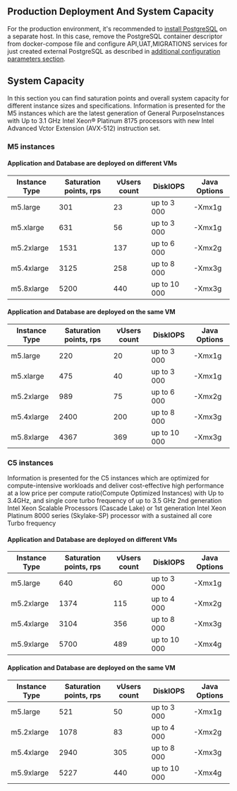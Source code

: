 ## Production Deployment And System Capacity
For the production environment, it's recommended to [install PostgreSQL](http://www.postgresqltutorial.com/install-postgresql/) on a separate host.
In this case, remove the PostgreSQL container descriptor from docker-compose file and configure API,UAT,MIGRATIONS services for just created
external PostgreSQL as described in [additional configuration parameters section](/docs/Additional-configuration-parameters).

## System Capacity
In this section you can find saturation points and overall system capacity for different instance sizes and specifications.
Information is presented for the M5 instances which are the latest generation of General PurposeInstances with Up to 3.1 GHz Intel Xeon® Platinum 8175 processors with new Intel Advanced Vctor Extension (AVX-512) instruction set.

### M5 instances
#### Application and Database are deployed on different VMs

| Instance Type  | Saturation points, rps | vUsers count | DiskIOPS | Java Options|
| ------------- | ------------- |------------- | ------------- | ------------- |
| m5.large | 301  | 23| up to 3 000 |-Xmx1g |
| m5.xlarge  | 631  | 56 | up to 3 000 |-Xmx1g |
| m5.2xlarge  | 1531   | 137 |up to 6 000 |-Xmx2g |
| m5.4xlarge  | 3125  | 258 |up to 8 000 |-Xmx3g |
| m5.8xlarge  | 5200  | 440 |up to 10 000 | -Xmx3g|

#### Application and Database are deployed on the same VM

| Instance Type  | Saturation points, rps | vUsers count | DiskIOPS | Java Options|
| ------------- | ------------- |------------- | ------------- | ------------- |
| m5.large | 220 | 20| up to 3 000 |-Xmx1g |
| m5.xlarge  | 475 | 40 | up to 3 000 |-Xmx1g |
| m5.2xlarge  | 989   | 75 |up to 6 000 |-Xmx2g |
| m5.4xlarge  | 2400  | 200 |up to 8 000 |-Xmx3g |
| m5.8xlarge  | 4367  | 369 |up to 10 000 | -Xmx3g|


### C5 instances

Information is presented for the С5 instances which are optimized for compute-intensive workloads and deliver cost-effective high performance at a low price per compute ratio(Compute Optimized Instances) with Up to 3.4GHz, and single core turbo frequency of up to 3.5 GHz 2nd generation Intel Xeon Scalable Processors (Cascade Lake) or 1st generation Intel Xeon Platinum 8000 series (Skylake-SP) processor with a sustained all core Turbo frequency

#### Application and Database are deployed on different VMs

| Instance Type  | Saturation points, rps | vUsers count | DiskIOPS | Java Options|
| ------------- | ------------- |------------- | ------------- | ------------- |
| m5.large | 640  | 60| up to 3 000 |-Xmx1g |
| m5.2xlarge  | 1374  | 115 | up to 4 000 |-Xmx2g |
| m5.4xlarge  | 3104   | 356 |up to 8 000 |-Xmx3g |
| m5.9xlarge  | 5700  | 489 |up to 10 000 |-Xmx4g |


#### Application and Database are deployed on the same VM

| Instance Type  | Saturation points, rps | vUsers count | DiskIOPS | Java Options|
| ------------- | ------------- |------------- | ------------- | ------------- |
| m5.large | 521  | 50| up to 3 000 |-Xmx1g |
| m5.2xlarge  | 1078 | 83 | up to 4 000 |-Xmx2g |
| m5.4xlarge  | 2940   | 305 |up to 8 000 |-Xmx3g |
| m5.9xlarge  | 5227  | 440 |up to 10 000 |-Xmx4g |

